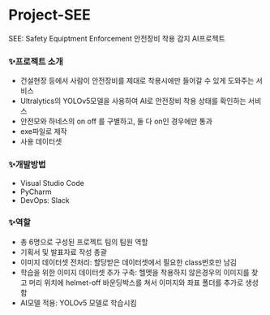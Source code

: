 # Project-SEE
SEE: Safety Equiptment Enforcement 안전장비 착용 감지 AI프로젝트


### ✨프로젝트 소개

- 건설현장 등에서 사람이 안전장비를 제대로 착용시에만 들어갈 수 있게 도와주는 서비스
- Ultralytics의 YOLOv5모델을 사용하여 AI로 안전장비 착용 상태를 확인하는 서비스
- 안전모와 하네스의 on off 를 구별하고, 둘 다 on인 경우에만 통과
- exe파일로 제작
- 사용 데이터셋

### ✨개발방법

- Visual Studio Code
- PyCharm
- DevOps: Slack

### ✨역할

- 총 6명으로 구성된 프로젝트 팀의 팀원 역할
- 기획서 및 발표자료 작성 총괄
- 이미지 데이터셋 전처리: 
할당받은 데이터셋에서 필요한 class번호만 남김
- 학습을 위한 이미지 데이터셋 추가 구축: 
헬멧을 착용하지 않은경우의 이미지를 찾고 머리 위치에 helmet-off 바운딩박스를 쳐서 이미지와 좌표 폴더를 추가로 생성함
- AI모델 적용: YOLOv5 모델로 학습시킴
